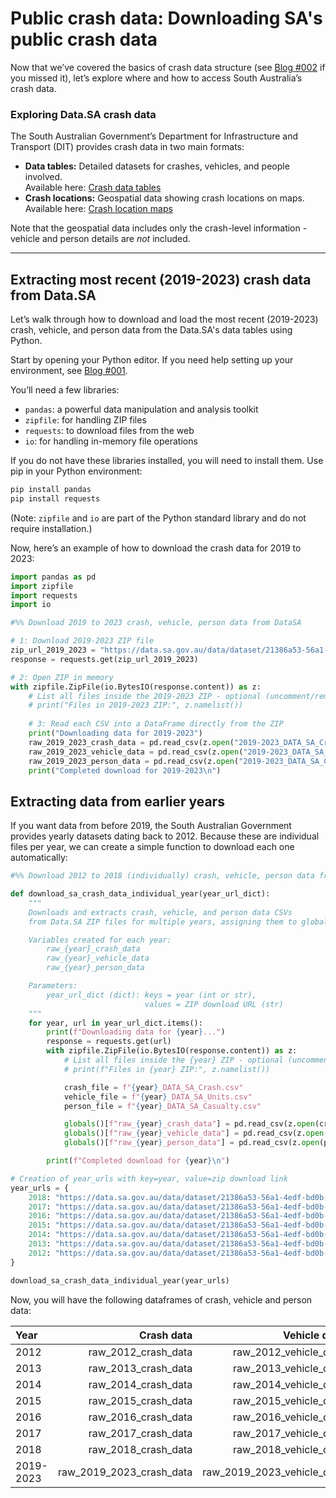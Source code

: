 # Public crash data: Downloading SA's public crash data

Now that we’ve covered the basics of crash data structure (see [Blog #002](https://centre-for-automotive-safety-research.github.io/2025/06/10/blog2-understanding-carsh-data.html) if you missed it), let’s explore where and how to access South Australia’s crash data.

### Exploring Data.SA crash data

The South Australian Government’s Department for Infrastructure and Transport (DIT) provides crash data in two main formats:

- **Data tables:** Detailed datasets for crashes, vehicles, and people involved.  
  Available here: [Crash data tables](https://data.sa.gov.au/data/dataset/road-crash-data)  
- **Crash locations:** Geospatial data showing crash locations on maps.  
  Available here: [Crash location maps](https://data.sa.gov.au/data/dataset/road-crashes-in-sa)  

Note that the geospatial data includes only the crash-level information - vehicle and person details are *not* included.

---

## Extracting most recent (2019-2023) crash data from Data.SA

Let’s walk through how to download and load the most recent (2019-2023) crash, vehicle, and person data from the Data.SA's data tables using Python.

Start by opening your Python editor. If you need help setting up your environment, see [Blog #001](https://centre-for-automotive-safety-research.github.io/2025/06/09/blog1-setting-up-python.html).

You’ll need a few libraries:

- `pandas`: a powerful data manipulation and analysis toolkit  
- `zipfile`: for handling ZIP files  
- `requests`: to download files from the web  
- `io`: for handling in-memory file operations  

If you do not have these libraries installed, you will need to install them. Use pip in your Python environment:

```bash
pip install pandas
pip install requests
```
(Note: `zipfile` and `io` are part of the Python standard library and do not require installation.)

Now, here’s an example of how to download the crash data for 2019 to 2023:

```python
import pandas as pd
import zipfile
import requests
import io

#%% Download 2019 to 2023 crash, vehicle, person data from DataSA

# 1: Download 2019-2023 ZIP file
zip_url_2019_2023 = "https://data.sa.gov.au/data/dataset/21386a53-56a1-4edf-bd0b-61ed15f10acf/resource/78d24425-6c14-426e-8895-d414c2a12521/download/2019-2023_data_sa_as_at_20240913.zip"
response = requests.get(zip_url_2019_2023)

# 2: Open ZIP in memory
with zipfile.ZipFile(io.BytesIO(response.content)) as z:
    # List all files inside the 2019-2023 ZIP - optional (uncomment/remove '#' at start of line if you want to print the following information)
    # print("Files in 2019-2023 ZIP:", z.namelist())
    
    # 3: Read each CSV into a DataFrame directly from the ZIP
    print("Downloading data for 2019-2023")
    raw_2019_2023_crash_data = pd.read_csv(z.open("2019-2023_DATA_SA_Crash.csv"), low_memory=False)
    raw_2019_2023_vehicle_data = pd.read_csv(z.open("2019-2023_DATA_SA_Units.csv"), low_memory=False)
    raw_2019_2023_person_data = pd.read_csv(z.open("2019-2023_DATA_SA_Casualty.csv"), low_memory=False)
    print("Completed download for 2019-2023\n")
```
## Extracting data from earlier years
If you want data from before 2019, the South Australian Government provides yearly datasets dating back to 2012. Because these are individual files per year, we can create a simple function to download each one automatically:

```python
#%% Download 2012 to 2018 (individually) crash, vehicle, person data from DataSA

def download_sa_crash_data_individual_year(year_url_dict):
    """
    Downloads and extracts crash, vehicle, and person data CSVs
    from Data.SA ZIP files for multiple years, assigning them to global variables.

    Variables created for each year:
        raw_{year}_crash_data
        raw_{year}_vehicle_data
        raw_{year}_person_data

    Parameters:
        year_url_dict (dict): keys = year (int or str),
                              values = ZIP download URL (str)
    """
    for year, url in year_url_dict.items():
        print(f"Downloading data for {year}...")
        response = requests.get(url)
        with zipfile.ZipFile(io.BytesIO(response.content)) as z:
            # List all files inside the {year} ZIP - optional (uncomment/remove '#' at start of line if you want to print the following information)
            # print(f"Files in {year} ZIP:", z.namelist())

            crash_file = f"{year}_DATA_SA_Crash.csv"
            vehicle_file = f"{year}_DATA_SA_Units.csv"
            person_file = f"{year}_DATA_SA_Casualty.csv"

            globals()[f"raw_{year}_crash_data"] = pd.read_csv(z.open(crash_file), low_memory=False)
            globals()[f"raw_{year}_vehicle_data"] = pd.read_csv(z.open(vehicle_file), low_memory=False)
            globals()[f"raw_{year}_person_data"] = pd.read_csv(z.open(person_file), low_memory=False)

        print(f"Completed download for {year}\n")

# Creation of year_urls with key=year, value=zip download link
year_urls = {
    2018: "https://data.sa.gov.au/data/dataset/21386a53-56a1-4edf-bd0b-61ed15f10acf/resource/45ceb7e8-59bd-4492-b107-8379752ea597/download/2018_data_sa.zip",
    2017: "https://data.sa.gov.au/data/dataset/21386a53-56a1-4edf-bd0b-61ed15f10acf/resource/8c4689ce-d3cb-413c-a467-674e00fb9115/download/2017_data_sa.zip",
    2016: "https://data.sa.gov.au/data/dataset/21386a53-56a1-4edf-bd0b-61ed15f10acf/resource/ade3f316-3720-4c8f-b0a2-181556ec3cf6/download/2016_data_sa.zip",
    2015: "https://data.sa.gov.au/data/dataset/21386a53-56a1-4edf-bd0b-61ed15f10acf/resource/01e6515b-5428-4850-9814-b2a11a177040/download/2015_data_sa.zip",
    2014: "https://data.sa.gov.au/data/dataset/21386a53-56a1-4edf-bd0b-61ed15f10acf/resource/ea84f40e-8554-4f8d-bbb4-4f6b5c0ef728/download/2014_data_sa.zip", 
    2013: "https://data.sa.gov.au/data/dataset/21386a53-56a1-4edf-bd0b-61ed15f10acf/resource/4b2b5c27-98c9-42bd-9352-3e35c4e3fc22/download/2013_data_sa.zip",
    2012: "https://data.sa.gov.au/data/dataset/21386a53-56a1-4edf-bd0b-61ed15f10acf/resource/922cd06b-76e4-40bf-a534-ce2f2daae904/download/2012_data_sa.zip"
}

download_sa_crash_data_individual_year(year_urls)
```
Now, you will have the following dataframes of crash, vehicle and person data:

| Year       | Crash data               | Vehicle data               | Person data               | 
|:-----------|------------------------: |------------------------:   |-------------------------: |
| 2012       | raw_2012_crash_data      | raw_2012_vehicle_data      | raw_2012_person_data      | 
| 2013       | raw_2013_crash_data      | raw_2013_vehicle_data      | raw_2013_person_data      | 
| 2014       | raw_2014_crash_data      | raw_2014_vehicle_data      | raw_2014_person_data      | 
| 2015       | raw_2015_crash_data      | raw_2015_vehicle_data      | raw_2015_person_data      | 
| 2016       | raw_2016_crash_data      | raw_2016_vehicle_data      | raw_2016_person_data      | 
| 2017       | raw_2017_crash_data      | raw_2017_vehicle_data      | raw_2017_person_data      | 
| 2018       | raw_2018_crash_data      | raw_2018_vehicle_data      | raw_2018_person_data      | 
| 2019-2023  | raw_2019_2023_crash_data | raw_2019_2023_vehicle_data | raw_2019_2023_person_data | 


